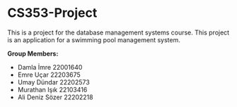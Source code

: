 # CS353-Project
This is a project for the database management systems course. This project is an application for a swimming pool management system.

**Group Members:**  
- Damla İmre 22001640
- Emre Uçar 22203675
- Umay Dündar 22202573
- Murathan Işık 22103416
- Ali Deniz Sözer 22202218
